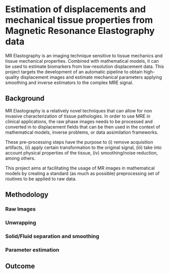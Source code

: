 # Estimation of displacements and mechanical tissue properties from Magnetic Resonance Elastography data
MR Elastography is an imaging technique sensitive to tissue mechanics and tissue mechanical properties. Combined with mathematical models, it can be used to estimate biomarkers from low-resolution displacement data. This project targets the development of an automatic pipeline to obtain high-quality displacement images and estimate mechanical parameters applying smoothing and inverse estimators to the complex MRE signal.

## Background

MR Elastography is a relatively novel techniques that can allow for non invasive characterization of tissue pathologies. In order to use MRE in clinical applications, the raw phase images needs to be processed and converted in to displacement fields that can be then used in the context of mathematical models, inverse problems, or data assimilation frameworks.

These pre-processing steps have the purpose to (i) remove acquisition artifacts, (ii) apply certain transformation to the original signal, (iii) take into account physical properties of the tissue, (iv) smoothing/noise reduction, among others.

This project aims at facilitating the usage of MR images in mathematical models by creating a standard (as much as possible) preprocessing set of routines to be applied to raw data.

## Methodology

### Raw Images

### Unwrapping

### Solid/Fluid separation and smoothing

### Parameter estimation


## Outcome
